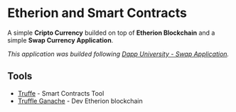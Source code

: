 # Etherion and Smart Contracts

A simple **Cripto Currency** builded on top of **Etherion Blockchain** and a simple **Swap Currency Application**. 

*This application was builded following [Dapp University - Swap Application](https://www.youtube.com/watch?v=99pYGpTWcXM&ab_channel=DappUniversity).*

## Tools

 - [Truffe](https://trufflesuite.com/) - Smart Contracts Tool
 - [Truffle Ganache](https://trufflesuite.com/ganache/) - Dev Etherion blockchain